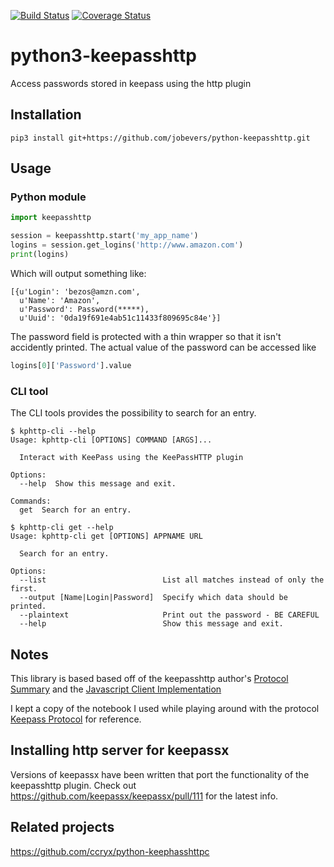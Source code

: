 [![Build Status](https://travis-ci.org/MarkusFreitag/python3-keepasshttp.svg?branch=master)](https://travis-ci.org/MarkusFreitag/python3-keepasshttp)
[![Coverage Status](https://coveralls.io/repos/github/MarkusFreitag/python3-keepasshttp/badge.svg?branch=master)](https://coveralls.io/github/MarkusFreitag/python3-keepasshttp?branch=master)


# python3-keepasshttp
Access passwords stored in keepass using the http plugin 

## Installation

`pip3 install git+https://github.com/jobevers/python-keepasshttp.git`

## Usage

### Python module
```python
import keepasshttp

session = keepasshttp.start('my_app_name')
logins = session.get_logins('http://www.amazon.com')
print(logins)
```

Which will output something like:

```
[{u'Login': 'bezos@amzn.com',
  u'Name': 'Amazon',
  u'Password': Password(*****),
  u'Uuid': '0da19f691e4ab51c11433f809695c84e'}]
```

The password field is protected with a thin wrapper so that it
isn't accidently printed.  The actual value of the password can
be accessed like

```python
logins[0]['Password'].value
```

### CLI tool
The CLI tools provides the possibility to search for an entry.
```
$ kphttp-cli --help
Usage: kphttp-cli [OPTIONS] COMMAND [ARGS]...

  Interact with KeePass using the KeePassHTTP plugin

Options:
  --help  Show this message and exit.

Commands:
  get  Search for an entry.
```
```
$ kphttp-cli get --help
Usage: kphttp-cli get [OPTIONS] APPNAME URL

  Search for an entry.

Options:
  --list                          List all matches instead of only the first.
  --output [Name|Login|Password]  Specify which data should be printed.
  --plaintext                     Print out the password - BE CAREFUL
  --help                          Show this message and exit.
```


## Notes

This library is based based off of the keepasshttp author's
[Protocol Summary](https://github.com/pfn/keepasshttp#protocol)
and the
[Javascript Client Implementation](https://github.com/pfn/passifox/blob/master/chromeipass/background/keepass.js)

I kept a copy of the notebook I used while playing around with the
protocol
[Keepass Protocol](https://github.com/jobevers/python-keepasshttp/blob/master/Keepass%20Protocol.ipynb)
for reference.

## Installing http server for keepassx

Versions of keepassx have been written that port the functionality of
the keepasshttp plugin. Check out
https://github.com/keepassx/keepassx/pull/111 for the latest info.

## Related projects

https://github.com/ccryx/python-keephasshttpc
